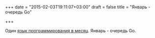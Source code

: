 +++
date = "2015-02-03T19:11:07+03:00"
draft = false
title = "Январь - очередь Go"

+++

<p>Один <a href="http://codeforcode.com/blog/2015/1/1/one-language-per-month-january-go">язык программирования в месяц</a>. Январь - очередь Go.</p>

